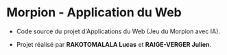 # Morpion - Application du Web
- Code source du projet d'Applications du Web (Jeu du Morpion avec IA).

- Projet réalisé par __RAKOTOMALALA Lucas__ et __RAIGE-VERGER Julien__.
